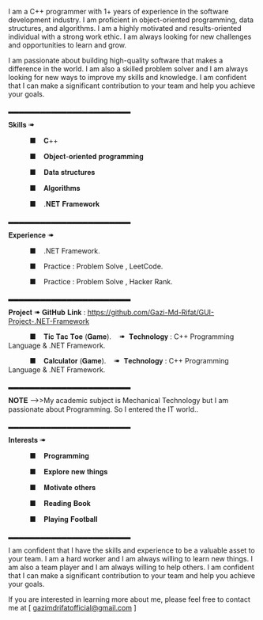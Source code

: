 I am a C++ programmer with 1+ years of experience in the software development industry. I am proficient in object-oriented programming, data structures, and algorithms. I am a highly motivated and results-oriented individual with a strong work ethic. I am always looking for new challenges and opportunities to learn and grow.

I am passionate about building high-quality software that makes a difference in the world. I am also a skilled problem solver and I am always looking for new ways to improve my skills and knowledge. I am confident that I can make a significant contribution to your team and help you achieve your goals.

▂▂▂▂▂▂▂▂▂▂▂▂▂▂▂▂▂▂▂▂▂▂▂

𝐒𝐤𝐢𝐥𝐥𝐬  ➠

‎ ‎ ‎ ‎ ‎ ‎ ‎ ‎ ‎ ‎ ‎ ■‎ ‎ ‎ ‎ 𝐂++

‎ ‎ ‎ ‎ ‎ ‎ ‎ ‎ ‎ ‎ ‎ ■‎ ‎ ‎ ‎ 𝐎𝐛𝐣𝐞𝐜𝐭-𝐨𝐫𝐢𝐞𝐧𝐭𝐞𝐝 𝐩𝐫𝐨𝐠𝐫𝐚𝐦𝐦𝐢𝐧𝐠

‎ ‎ ‎ ‎ ‎ ‎ ‎ ‎ ‎ ‎ ‎ ■‎ ‎ ‎ ‎ 𝐃𝐚𝐭𝐚 𝐬𝐭𝐫𝐮𝐜𝐭𝐮𝐫𝐞𝐬

‎ ‎ ‎ ‎ ‎ ‎ ‎ ‎ ‎ ‎ ‎ ■‎ ‎ ‎ ‎ 𝐀𝐥𝐠𝐨𝐫𝐢𝐭𝐡𝐦𝐬

‎ ‎ ‎ ‎ ‎ ‎ ‎ ‎ ‎ ‎ ‎ ■‎ ‎ ‎ ‎ .𝐍𝐄𝐓 𝐅𝐫𝐚𝐦𝐞𝐰𝐨𝐫𝐤

▂▂▂▂▂▂▂▂▂▂▂▂▂▂▂▂▂▂▂▂▂▂▂

𝐄𝐱𝐩𝐞𝐫𝐢𝐞𝐧𝐜𝐞  ➠

‎ ‎ ‎ ‎ ‎ ‎ ‎ ‎ ‎ ‎ ‎ ■‎ ‎ ‎ ‎ .NET Framework.

‎ ‎ ‎ ‎ ‎ ‎ ‎ ‎ ‎ ‎ ‎ ■‎ ‎ ‎ ‎ Practice : Problem Solve , LeetCode.

‎ ‎ ‎ ‎ ‎ ‎ ‎ ‎ ‎ ‎ ‎ ■‎ ‎ ‎ ‎ Practice : Problem Solve , Hacker Rank.

▂▂▂▂▂▂▂▂▂▂▂▂▂▂▂▂▂▂▂▂▂▂▂

𝐏𝐫𝐨𝐣𝐞𝐜𝐭  ➠   𝐆𝐢𝐭𝐇𝐮𝐛 𝐋𝐢𝐧𝐤 : https://github.com/Gazi-Md-Rifat/GUI-Project-.NET-Framework


‎ ‎ ‎ ‎ ‎ ‎ ‎ ‎ ‎ ‎ ‎ ■‎ ‎ ‎ ‎ 𝐓𝐢𝐜 𝐓𝐚𝐜 𝐓𝐨𝐞 (𝐆𝐚𝐦𝐞). ‎ ‎ ‎ ➠ ‎ 𝐓𝐞𝐜𝐡𝐧𝐨𝐥𝐨𝐠𝐲 : C++ Programming Language & .NET Framework.

‎ ‎ ‎ ‎ ‎ ‎ ‎ ‎ ‎ ‎ ‎ ■‎ ‎ ‎ ‎ 𝐂𝐚𝐥𝐜𝐮𝐥𝐚𝐭𝐨𝐫 (𝐆𝐚𝐦𝐞). ‎ ‎ ‎ ➠ ‎ 𝐓𝐞𝐜𝐡𝐧𝐨𝐥𝐨𝐠𝐲 : C++ Programming Language & .NET Framework.

▂▂▂▂▂▂▂▂▂▂▂▂▂▂▂▂▂▂▂▂▂▂▂


𝐍𝐎𝐓𝐄 -->>My academic subject is Mechanical Technology but I am passionate about Programming. So I entered the IT world..


▂▂▂▂▂▂▂▂▂▂▂▂▂▂▂▂▂▂▂▂▂▂▂

𝐈𝐧𝐭𝐞𝐫𝐞𝐬𝐭𝐬  ➠

‎ ‎ ‎ ‎ ‎ ‎ ‎ ‎ ‎ ‎ ‎ ■‎ ‎ ‎ ‎ 𝐏𝐫𝐨𝐠𝐫𝐚𝐦𝐦𝐢𝐧𝐠

‎ ‎ ‎ ‎ ‎ ‎ ‎ ‎ ‎ ‎ ‎ ■‎ ‎ ‎ ‎ 𝐄𝐱𝐩𝐥𝐨𝐫𝐞 𝐧𝐞𝐰 𝐭𝐡𝐢𝐧𝐠𝐬

‎ ‎ ‎ ‎ ‎ ‎ ‎ ‎ ‎ ‎ ‎ ■‎ ‎ ‎ ‎ 𝐌𝐨𝐭𝐢𝐯𝐚𝐭𝐞 𝐨𝐭𝐡𝐞𝐫𝐬

‎ ‎ ‎ ‎ ‎ ‎ ‎ ‎ ‎ ‎ ‎ ■‎ ‎ ‎ ‎ 𝐑𝐞𝐚𝐝𝐢𝐧𝐠 𝐁𝐨𝐨𝐤

‎ ‎ ‎ ‎ ‎ ‎ ‎ ‎ ‎ ‎ ‎ ■‎ ‎ ‎ ‎ 𝐏𝐥𝐚𝐲𝐢𝐧𝐠 𝐅𝐨𝐨𝐭𝐛𝐚𝐥𝐥

▂▂▂▂▂▂▂▂▂▂▂▂▂▂▂▂▂▂▂▂▂▂▂

I am confident that I have the skills and experience to be a valuable asset to your team. I am a hard worker and I am always willing to learn new things. I am also a team player and I am always willing to help others. I am confident that I can make a significant contribution to your team and help you achieve your goals.

If you are interested in learning more about me, please feel free to contact me at [ gazimdrifatofficial@gmail.com ]
